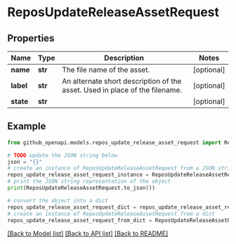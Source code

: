 # ReposUpdateReleaseAssetRequest


## Properties

Name | Type | Description | Notes
------------ | ------------- | ------------- | -------------
**name** | **str** | The file name of the asset. | [optional] 
**label** | **str** | An alternate short description of the asset. Used in place of the filename. | [optional] 
**state** | **str** |  | [optional] 

## Example

```python
from github_openapi.models.repos_update_release_asset_request import ReposUpdateReleaseAssetRequest

# TODO update the JSON string below
json = "{}"
# create an instance of ReposUpdateReleaseAssetRequest from a JSON string
repos_update_release_asset_request_instance = ReposUpdateReleaseAssetRequest.from_json(json)
# print the JSON string representation of the object
print(ReposUpdateReleaseAssetRequest.to_json())

# convert the object into a dict
repos_update_release_asset_request_dict = repos_update_release_asset_request_instance.to_dict()
# create an instance of ReposUpdateReleaseAssetRequest from a dict
repos_update_release_asset_request_from_dict = ReposUpdateReleaseAssetRequest.from_dict(repos_update_release_asset_request_dict)
```
[[Back to Model list]](../README.md#documentation-for-models) [[Back to API list]](../README.md#documentation-for-api-endpoints) [[Back to README]](../README.md)


